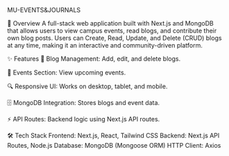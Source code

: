 MU-EVENTS&JOURNALS

📖 Overview
A full-stack web application built with Next.js and MongoDB that allows users to view campus events, read blogs, and contribute their own blog posts.
Users can Create, Read, Update, and Delete (CRUD) blogs at any time, making it an interactive and community-driven platform.

✨ Features
📰 Blog Management: Add, edit, and delete blogs.

📅 Events Section: View upcoming events.

🔍 Responsive UI: Works on desktop, tablet, and mobile.

🗄 MongoDB Integration: Stores blogs and event data.

⚡ API Routes: Backend logic using Next.js API routes.

🛠 Tech Stack
Frontend: Next.js, React, Tailwind CSS
Backend: Next.js API Routes, Node.js
Database: MongoDB (Mongoose ORM)
HTTP Client: Axios

